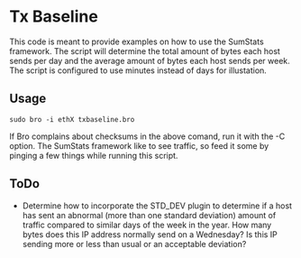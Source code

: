 Tx Baseline
===========
This code is meant to provide examples on how to use the SumStats framework. The script will determine the total amount of bytes each host sends per day and the average amount of bytes each host sends per week. The script is configured to use minutes instead of days for illustation.

Usage
-----
	sudo bro -i ethX txbaseline.bro

If Bro complains about checksums in the above comand, run it with the -C option. The SumStats framework like to see traffic, so feed it some by pinging a few things while running this script.

ToDo
----
- Determine how to incorporate the STD_DEV plugin to determine if a host has sent an abnormal (more than one standard deviation) amount of traffic compared to similar days of the week in the year. How many bytes does this IP address normally send on a Wednesday? Is this IP sending more or less than usual or an acceptable deviation?
